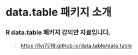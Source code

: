 # data.table 패키지 소개
### R data.table 패키지 강의안 자료입니다. 

> https://lyj7518.github.io/data.table/data.table
